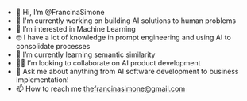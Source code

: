 - 👋 Hi, I’m @FrancinaSimone 
- 🔭 I'm currently working on building AI solutions to human problems
- 👀 I’m interested in Machine Learning 
- 🤓 I have a lot of knowledge in prompt engineering and using AI to consolidate processes
- 🌱 I’m currently learning semantic similarity
- 👯‍♀️ I’m looking to collaborate on AI product development
- 💬 Ask me about anything from AI software development to business implementation!
- 📫 How to reach me thefrancinasimone@gmail.com

<!---
FrancinaSimone/FrancinaSimone is a ✨ special ✨ repository because its `README.md` (this file) appears on your GitHub profile.
You can click the Preview link to take a look at your changes.
--->
